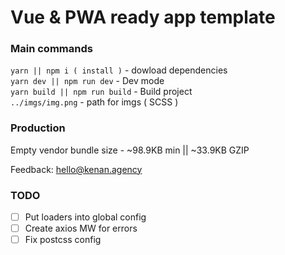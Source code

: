 # Vue &amp; PWA ready app template

### Main commands

```yarn || npm i ( install )``` - dowload dependencies  
```yarn dev || npm run dev``` - Dev mode  
```yarn build || npm run build``` - Build project  
```../imgs/img.png``` - path for imgs ( SCSS )

### Production
Empty vendor bundle size - ~98.9KB min || ~33.9KB GZIP

Feedback: hello@kenan.agency

### TODO

* [ ]  Put loaders into global config
* [ ]  Create axios MW for errors
* [ ]  Fix postcss config